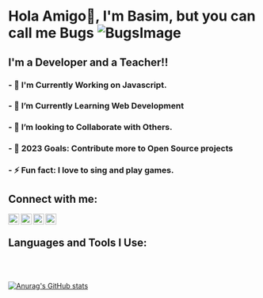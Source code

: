 # Hola Amigo👋, I'm Basim, but you can call me Bugs ![BugsImage](https://icons.iconarchive.com/icons/sykonist/looney-tunes/48/Bugs-Bunny-Carrot-icon.png)

## I'm a Developer and a Teacher!!

### - 🔭 I'm Currently Working on Javascript.
### - 🌱 I’m Currently Learning Web Development 
### - 👯 I’m looking to Collaborate with Others.
### - 🥅 2023 Goals: Contribute more to Open Source projects
### - ⚡ Fun fact: I love to sing and play games.

## Connect with me:

[<img align="left" alt="BasimAhmedKhan | Facebook" width="22px" src="https://img.icons8.com/color/48/000000/facebook-circled--v1.png" />][facebook]
[<img align="left" alt="BasimAhmedKhan | Instagram" width="22px" src="https://img.icons8.com/fluency/48/000000/instagram-new.png" />][instagram]
[<img align="left" alt="BasimAhmedKhan | Snapchat" width="22px" src="https://img.icons8.com/color/48/000000/snapchat-circled-logo--v1.png" />][snapchat]
[<img align="left" alt="BasimAhmedKhan | LinkedIn" width="22px" src="https://img.icons8.com/external-tal-revivo-shadow-tal-revivo/48/000000/external-linkedin-in-logo-used-for-professional-networking-logo-shadow-tal-revivo.png" />][linkedin]

<br />

## Languages and Tools I Use:


<br />
<br />

[facebook]: https://www.facebook.com/profile.php?id=100009322472394
[instagram]: https://www.instagram.com/basim_khann
[snapchat]: https://github.com/BasimAhmedKhan/BasimAhmedKhan/blob/main/assets/WhatsApp%20Image%202022-01-09%20at%207.23.20%20PM.jpeg
[linkedin]: https://www.linkedin.com/in/basim-khan-604a76189/


[![Anurag's GitHub stats](https://github-readme-stats.vercel.app/api?username=BasimAhmedKhan&show_icons=true&theme=radical)](https://github.com/anuraghazra/github-readme-stats)
